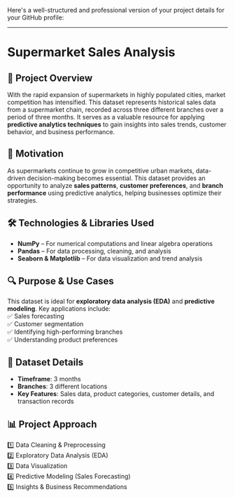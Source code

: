 Here's a well-structured and professional version of your project details for your GitHub profile:  

---

# Supermarket Sales Analysis  

## 📌 **Project Overview**  
With the rapid expansion of supermarkets in highly populated cities, market competition has intensified. This dataset represents historical sales data from a supermarket chain, recorded across three different branches over a period of three months. It serves as a valuable resource for applying **predictive analytics techniques** to gain insights into sales trends, customer behavior, and business performance.  

## 🎯 **Motivation**  
As supermarkets continue to grow in competitive urban markets, data-driven decision-making becomes essential. This dataset provides an opportunity to analyze **sales patterns**, **customer preferences**, and **branch performance** using predictive analytics, helping businesses optimize their strategies.  

## 🛠 **Technologies & Libraries Used**  
- **NumPy** – For numerical computations and linear algebra operations  
- **Pandas** – For data processing, cleaning, and analysis  
- **Seaborn & Matplotlib** – For data visualization and trend analysis  

## 🔍 **Purpose & Use Cases**  
This dataset is ideal for **exploratory data analysis (EDA)** and **predictive modeling**. Key applications include:  
✅ Sales forecasting  
✅ Customer segmentation  
✅ Identifying high-performing branches  
✅ Understanding product preferences  

## 📂 **Dataset Details**  
- **Timeframe**: 3 months  
- **Branches**: 3 different locations  
- **Key Features**: Sales data, product categories, customer details, and transaction records  

## 📊 **Project Approach**  
1️⃣ Data Cleaning & Preprocessing  
2️⃣ Exploratory Data Analysis (EDA)  
3️⃣ Data Visualization  
4️⃣ Predictive Modeling (Sales Forecasting)  
5️⃣ Insights & Business Recommendations  
